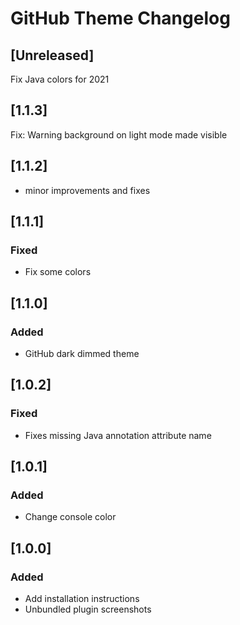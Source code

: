 <!-- Keep a Changelog guide -> https://keepachangelog.com -->

# GitHub Theme Changelog

## [Unreleased]
Fix Java colors for 2021
## [1.1.3]

Fix: Warning background on light mode made visible

## [1.1.2]

- minor improvements and fixes

## [1.1.1]

### Fixed
- Fix some colors

## [1.1.0]

### Added

- GitHub dark dimmed theme

## [1.0.2]

### Fixed

- Fixes missing Java annotation attribute name

## [1.0.1]

### Added

- Change console color

## [1.0.0]

### Added

- Add installation instructions
- Unbundled plugin screenshots
